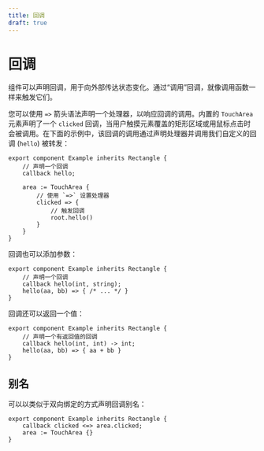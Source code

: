 ```yaml
---
title: 回调
draft: true
---
```

# 回调

组件可以声明回调，用于向外部传达状态变化。通过“调用”回调，就像调用函数一样来触发它们。

您可以使用 `=>` 箭头语法声明一个处理器，以响应回调的调用。内置的 `TouchArea` 元素声明了一个 `clicked` 回调，当用户触摸元素覆盖的矩形区域或用鼠标点击时会被调用。在下面的示例中，该回调的调用通过声明处理器并调用我们自定义的回调 (`hello`) 被转发：

```slint
export component Example inherits Rectangle {
    // 声明一个回调
    callback hello;

    area := TouchArea {
        // 使用 `=>` 设置处理器
        clicked => {
            // 触发回调
            root.hello()
        }
    }
}
```

回调也可以添加参数：

```slint
export component Example inherits Rectangle {
    // 声明一个回调
    callback hello(int, string);
    hello(aa, bb) => { /* ... */ }
}
```

回调还可以返回一个值：

```slint
export component Example inherits Rectangle {
    // 声明一个有返回值的回调
    callback hello(int, int) -> int;
    hello(aa, bb) => { aa + bb }
}
```

## 别名

可以以类似于双向绑定的方式声明回调别名：

```slint
export component Example inherits Rectangle {
    callback clicked <=> area.clicked;
    area := TouchArea {}
}
```